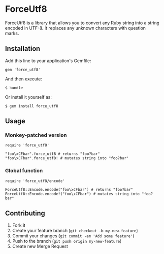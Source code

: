 # ForceUtf8

ForceUtf8 is a library that allows you to convert any Ruby string into a string encoded in UTF-8. It replaces any unknown characters with question marks.

## Installation

Add this line to your application's Gemfile:

    gem 'force_utf8'

And then execute:

    $ bundle

Or install it yourself as:

    $ gem install force_utf8

## Usage

### Monkey-patched version

    require 'force_utf8'

    "foo\xCFbar".force_utf8 # returns "foo?bar"
    "foo\xCFbar".force_utf8! # mutates string into "foo?bar"

### Global function

    require 'force_utf8/encode'

    ForceUtf8::Encode.encode("foo\xCFbar") # returns "foo?bar"
    ForceUtf8::Encode.encode!("foo\xCFbar") # mutates string into "foo?bar"

## Contributing

1. Fork it
2. Create your feature branch (`git checkout -b my-new-feature`)
3. Commit your changes (`git commit -am 'Add some feature'`)
4. Push to the branch (`git push origin my-new-feature`)
5. Create new Merge Request
